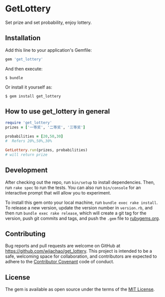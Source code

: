 # GetLottery
Set prize and set probability, enjoy lottery.

## Installation

Add this line to your application's Gemfile:

```ruby
gem 'get_lottery'
```

And then execute:

    $ bundle

Or install it yourself as:

    $ gem install get_lottery

## How to use get_lottery in general


```ruby
require 'get_lottery'
prizes = ['一等奖', '二等奖', '三等奖']

probabilities = [20,50,30] 
#  Refers 20%,50%,30%

GetLottery.run(prizes, probabilities) 
# will return prize

```
## Development

After checking out the repo, run `bin/setup` to install dependencies. Then, run `rake spec` to run the tests. You can also run `bin/console` for an interactive prompt that will allow you to experiment.

To install this gem onto your local machine, run `bundle exec rake install`. To release a new version, update the version number in `version.rb`, and then run `bundle exec rake release`, which will create a git tag for the version, push git commits and tags, and push the `.gem` file to [rubygems.org](https://rubygems.org).

## Contributing

Bug reports and pull requests are welcome on GitHub at https://github.com/wjiachao/get_lottery. This project is intended to be a safe, welcoming space for collaboration, and contributors are expected to adhere to the [Contributor Covenant](http://contributor-covenant.org) code of conduct.


## License

The gem is available as open source under the terms of the [MIT License](http://opensource.org/licenses/MIT).

